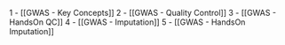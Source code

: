 1 - [[GWAS - Key Concepts]]
2 - [[GWAS - Quality Control]]
3 - [[GWAS - HandsOn QC]]
4 - [[GWAS - Imputation]]
5 - [[GWAS - HandsOn Imputation]]

